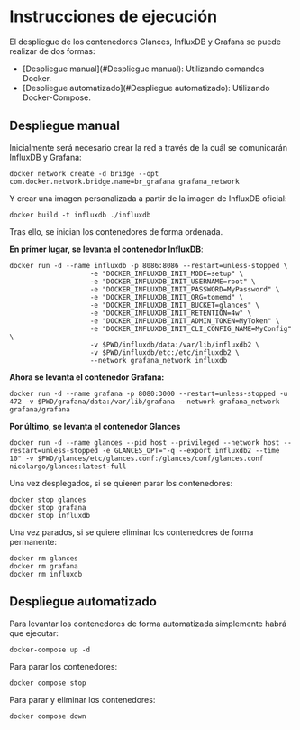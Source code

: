 # Instrucciones de ejecución

El despliegue de los contenedores Glances, InfluxDB y Grafana se puede realizar de dos formas:

- [Despliegue manual](#Despliegue manual): Utilizando comandos Docker.
- [Despliegue automatizado](#Despliegue automatizado): Utilizando Docker-Compose.



## Despliegue manual

Inicialmente será necesario crear la red a través de la cuál se comunicarán InfluxDB y Grafana:

```shell
docker network create -d bridge --opt com.docker.network.bridge.name=br_grafana grafana_network
```

Y crear una imagen personalizada a partir de la imagen de InfluxDB oficial:

```shell
docker build -t influxdb ./influxdb
```

Tras ello, se inician los contenedores de forma ordenada.



**En primer lugar, se levanta el contenedor InfluxDB**:

```shell
docker run -d --name influxdb -p 8086:8086 --restart=unless-stopped \
					-e "DOCKER_INFLUXDB_INIT_MODE=setup" \
					-e "DOCKER_INFLUXDB_INIT_USERNAME=root" \
					-e "DOCKER_INFLUXDB_INIT_PASSWORD=MyPassword" \
					-e "DOCKER_INFLUXDB_INIT_ORG=tomemd" \
					-e "DOCKER_INFLUXDB_INIT_BUCKET=glances" \
					-e "DOCKER_INFLUXDB_INIT_RETENTION=4w" \
					-e "DOCKER_INFLUXDB_INIT_ADMIN_TOKEN=MyToken" \
					-e "DOCKER_INFLUXDB_INIT_CLI_CONFIG_NAME=MyConfig" \
					-v $PWD/influxdb/data:/var/lib/influxdb2 \
					-v $PWD/influxdb/etc:/etc/influxdb2 \
					--network grafana_network influxdb
```



**Ahora se levanta el contenedor Grafana:**

```shell
docker run -d --name grafana -p 8080:3000 --restart=unless-stopped -u 472 -v $PWD/grafana/data:/var/lib/grafana --network grafana_network grafana/grafana
```



**Por último, se levanta el contenedor Glances**

```shell
docker run -d --name glances --pid host --privileged --network host --restart=unless-stopped -e GLANCES_OPT="-q --export influxdb2 --time 10" -v $PWD/glances/etc/glances.conf:/glances/conf/glances.conf nicolargo/glances:latest-full
```



Una vez desplegados, si se quieren parar los contenedores:

```shell
docker stop glances
docker stop grafana
docker stop influxdb
```

Una vez parados, si se quiere eliminar los contenedores de forma permanente:

```shell
docker rm glances
docker rm grafana
docker rm influxdb
```



## Despliegue automatizado

Para levantar los contenedores de forma automatizada simplemente habrá que ejecutar:

```shell
docker-compose up -d
```

Para parar los contenedores:

```shell
docker compose stop
```

Para parar y eliminar los contenedores:

```shell
docker compose down
```

